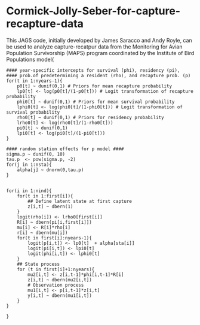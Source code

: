 # Cormick-Jolly-Seber-for-capture-recapture-data
This JAGS code, initially developed by James Saracco and Andy Royle, can be used to analyze capture-recatpur data from the Monitoring for Avian Population Survivorship (MAPS) program coordinated by the Institute of Bird Populations
 model{

    #### year-specific intercepts for survival (phi), residency (pi),
    #### prob.of predetermining a resident (rho), and recapture prob. (p)
    for(t in 1:nyears-1){
    	p0[t] ~ dunif(0,1) # Priors for mean recapture probability
    	lp0[t] <- log(p0[t]/(1-p0[t])) # Logit transformation of recapture probability 
    	phi0[t] ~ dunif(0,1) # Priors for mean survival probability
    	lphi0[t] <- log(phi0[t]/(1-phi0[t])) # Logit transformation of survival probability
    	rho0[t] ~ dunif(0,1) # Priors for residency probability                       
    	lrho0[t] <- log(rho0[t]/(1-rho0[t]))
    	pi0[t] ~ dunif(0,1) 
    	lpi0[t] <- log(pi0[t]/(1-pi0[t]))
    }
    
    #### random station effects for p model ####
    sigma.p ~ dunif(0, 10)
    tau.p  <- pow(sigma.p, -2)
    for(j in 1:nsta){
    	alpha[j] ~ dnorm(0,tau.p)
    }
    

    for(i in 1:nind){
    	for(t in 1:first[i]){
    		## Define latent state at first capture
    		z[i,t] ~ dbern(1)
    	}
    	logit(rho[i]) <- lrho0[first[i]]
    	R[i] ~ dbern(pi[i,first[i]])
    	mu[i] <- R[i]*rho[i]
    	r[i] ~ dbern(mu[i])
    	for(t in first[i]:nyears-1){
    		logit(p[i,t]) <- lp0[t]  + alpha[sta[i]] 
    		logit(pi[i,t]) <- lpi0[t] 
    		logit(phi[i,t]) <- lphi0[t] 
    	}
    	## State process
    	for (t in first[i]+1:nyears){
    		mu2[i,t] <- z[i,t-1]*phi[i,t-1]*R[i]
    		z[i,t] ~ dbern(mu2[i,t])
    		# Observation process
    		mu1[i,t] <- p[i,t-1]*z[i,t]
    		y[i,t] ~ dbern(mu1[i,t])
    	}
    }
    
    }
